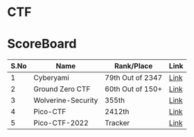 # CTF





# ScoreBoard

|S.No| Name             |Rank/Place      | Link|
|----|------------------|----------------|-----|
|1   |Cyberyami         |79th Out of 2347|[Link](https://github.com/ctflearner/CTF/blob/main/CYBER-ARMI-CTF-SCORE-BOARD.png)|
|2   |Ground Zero CTF   |60th Out of 150+|[Link](https://github.com/ctflearner/CTF/blob/main/Ground%20Zero%20CTF%20-%20Brave%202022-03-24%2016-53-52.mp4)|
|3   |Wolverine-Security|355th  |[Link](https://github.com/ctflearner/CTF/blob/main/Wolverine-Security-ctf-leaderboard-1.png)|
|4   |Pico-CTF          |2412th |[Link](https://github.com/ctflearner/CTF/blob/main/pico-ctf-1.png)|   
|5   |Pico-CTF-2022     |Tracker|[Link](https://github.com/ctflearner/CTF/blob/main/pico-ctf-2022-leaderboard.png)|
